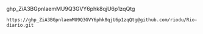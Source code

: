 
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

```
https://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@github.com/riodu/Rio-diario.git
```